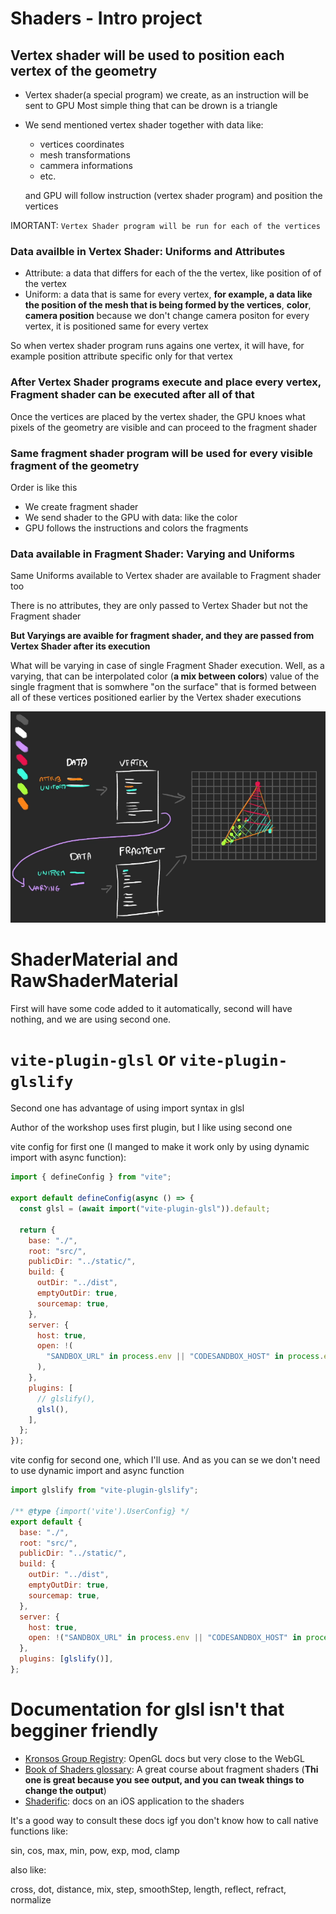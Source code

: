 # Shaders - Intro project

## Vertex shader will be used **to position each vertex** of the geometry

- Vertex shader(a special program) we create, as an instruction will be sent to GPU
  Most simple thing that can be drown is a triangle
- We send mentioned vertex shader together with data like:

  - vertices coordinates
  - mesh transformations
  - cammera informations
  - etc.

  and GPU will follow instruction (vertex shader program) and position the vertices

IMORTANT: `Vertex Shader program will be run for each of the vertices`

### Data availble in Vertex Shader: Uniforms and Attributes

- Attribute: a data that differs for each of the the vertex, like position of of the vertex
- Uniform: a data that is same for every vertex, **for example, a data like the position of the mesh that is being formed by the vertices**, **color**, **camera position** because we don't change camera positon for every vertex, it is positioned same for every vertex

So when vertex shader program runs agains one vertex, it will have, for example position attribute specific only for that vertex

### After Vertex Shader programs execute and place every vertex, Fragment shader can be executed after all of that

Once the vertices are placed by the vertex shader, the GPU knoes what pixels of the geometry are visible and can proceed to the fragment shader

### Same fragment shader program will be used for every visible fragment of the geometry

Order is like this

- We create fragment shader
- We send shader to the GPU
  with data: like the color
- GPU follows the instructions and colors the fragments

### Data available in Fragment Shader: Varying and Uniforms

Same Uniforms available to Vertex shader are available to Fragment shader too

There is no attributes, they are only passed to Vertex Shader but not the Fragment shader

**But Varyings are avaible for fragment shader, and they are passed from Vertex Shader after its execution**

What will be varying in case of single Fragment Shader execution.
Well, as a varying, that can be interpolated color (**a mix between colors**) value of the single fragment that is somwhere "on the surface" that is formed between all of these vertices positioned earlier by the Vertex shader executions

![graph](/notes_images/Screenshot%20from%202024-10-30%2020-00-39.png)

# ShaderMaterial and RawShaderMaterial

First will have some code added to it automatically, second will have nothing, and we are using second one.

# `vite-plugin-glsl` or `vite-plugin-glslify`

Second one has advantage of using import syntax in glsl

Author of the workshop uses first plugin, but I like using second one

vite config for first one (I manged to make it work only by using dynamic import with async function):

```js
import { defineConfig } from "vite";

export default defineConfig(async () => {
  const glsl = (await import("vite-plugin-glsl")).default;

  return {
    base: "./",
    root: "src/",
    publicDir: "../static/",
    build: {
      outDir: "../dist",
      emptyOutDir: true,
      sourcemap: true,
    },
    server: {
      host: true,
      open: !(
        "SANDBOX_URL" in process.env || "CODESANDBOX_HOST" in process.env
      ),
    },
    plugins: [
      // glslify(),
      glsl(),
    ],
  };
});
```

vite config for second one, which I'll use. And as you can se we don't need to use dynamic import and async function

```js
import glslify from "vite-plugin-glslify";

/** @type {import('vite').UserConfig} */
export default {
  base: "./",
  root: "src/",
  publicDir: "../static/",
  build: {
    outDir: "../dist",
    emptyOutDir: true,
    sourcemap: true,
  },
  server: {
    host: true,
    open: !("SANDBOX_URL" in process.env || "CODESANDBOX_HOST" in process.env),
  },
  plugins: [glslify()],
};
```

# Documentation for glsl isn't that begginer friendly

- [Kronsos Group Registry](https://registry.khronos.org/): OpenGL docs but very close to the WebGL
- [Book of Shaders glossary](https://thebookofshaders.com/glossary/): A great course about fragment shaders (**Thi one is great because you see output, and you can tweak things to change the output**)
- [Shaderific](https://shaderific.com/glsl.html): docs on an iOS application to the shaders

It's a good way to consult these docs igf you don't know how to call native functions like:

sin, cos, max, min, pow, exp, mod, clamp

also like:

cross, dot, distance, mix, step, smoothStep, length, reflect, refract, normalize
